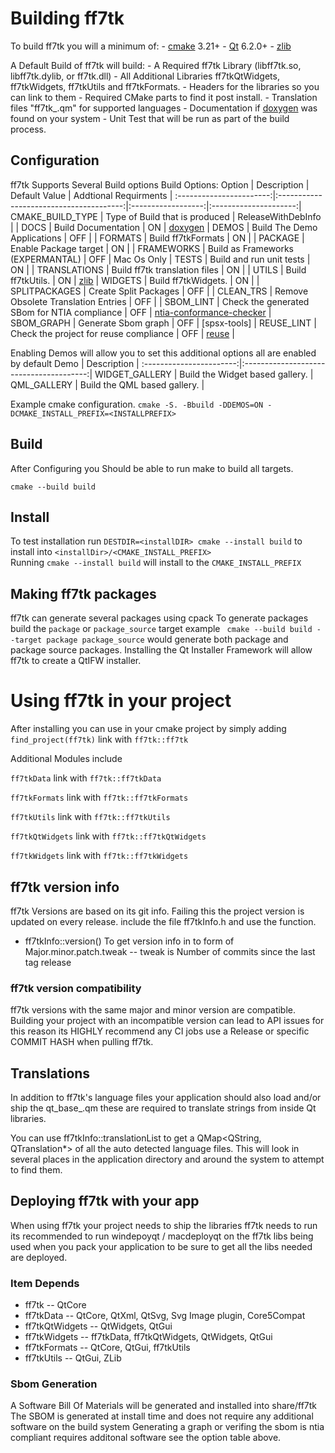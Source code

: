 <!--
    SPDX-FileCopyrightText: 2019 - 2023 Chris Rizzitello <sithlord48@gmail.com>
    SPDX-License-Identifier: CC0-1.0
-->

# Building ff7tk

To build ff7tk you will a minimum of: 
    - [cmake] 3.21+
    - [Qt] 6.2.0+
    - [zlib]


A Default Build of ff7tk will build: 
     - A Required ff7tk Library (libff7tk.so, libff7tk.dylib, or ff7tk.dll)
     - All Additional Libraries ff7tkQtWidgets, ff7tkWidgets, ff7tkUtils and ff7tkFormats.
     - Headers for the libraries so you can link to them
     - Required CMake parts to find it post install.
     - Translation files "ff7tk_<lang>.qm" for supported languages
     - Documentation if [doxygen] was found on your system
     - Unit Test that will be run as part of the build process.

## Configuration
ff7tk Supports Several Build options
Build Options:
         Option          |            Description                  |   Default Value    | Addtional Requirments |
:-----------------------:|:---------------------------------------:|:------------------:|:---------------------:|
CMAKE_BUILD_TYPE         | Type of Build that is produced          | ReleaseWithDebInfo | |
DOCS                     | Build Documentation                     | ON                 | [doxygen] |
DEMOS                    | Build The Demo Applications             | OFF                | |
FORMATS                  | Build ff7tkFormats                      | ON                 | |
PACKAGE                  | Enable Package target                   | ON                 | |
FRAMEWORKS               | Build as Frameworks (EXPERMANTAL)       | OFF                | Mac Os Only |
TESTS                    | Build and run unit tests                | ON                 | |
TRANSLATIONS             | Build ff7tk translation files           | ON                 | |
UTILS                    | Build ff7tkUtils.                       | ON                 | [zlib] |
WIDGETS                  | Build ff7tkWidgets.                     | ON                 | |
SPLITPACKAGES            | Create Split Packages                   | OFF                | |
CLEAN_TRS                | Remove Obsolete Translation Entries     | OFF                | |
SBOM_LINT                | Check the generated SBom for NTIA compliance | OFF           | [ntia-conformance-checker] |
SBOM_GRAPH               | Generate Sbom graph                     | OFF                | [spsx-tools] |
REUSE_LINT               | Check the project for reuse compliance  | OFF                | [reuse] |

Enabling Demos will allow you to set this additional options all are enabled by default
       Demo              |            Description                  |
:-----------------------:|:---------------------------------------:|
WIDGET_GALLERY           | Build the Widget based gallery.         |
QML_GALLERY              | Build the QML based gallery.            |

Example cmake configuration.
`cmake -S. -Bbuild -DDEMOS=ON -DCMAKE_INSTALL_PREFIX=<INSTALLPREFIX>`

## Build
After Configuring you Should be able to run make to build all targets.

`cmake --build build`

## Install
 To test installation run `DESTDIR=<installDIR> cmake --install build` to install into `<installDir>/<CMAKE_INSTALL_PREFIX>` <br>
 Running `cmake --install build` will install to the `CMAKE_INSTALL_PREFIX`

## Making ff7tk packages
 ff7tk can generate several packages using cpack
 To generate packages build the `package` or `package_source` target
 example ` cmake --build build --target package package_source` would generate both package and package source packages.
 Installing the Qt Installer Framework will allow ff7tk to create a QtIFW installer.
 
# Using ff7tk in your project

After installing you can use in your cmake project by simply adding 
`find_project(ff7tk)` link with `ff7tk::ff7tk`

Additional Modules include

`ff7tkData` link with `ff7tk::ff7tkData`

`ff7tkFormats` link with `ff7tk::ff7tkFormats`

`ff7tkUtils` link with `ff7tk::ff7tkUtils`

`ff7tkQtWidgets` link with `ff7tk::ff7tkQtWidgets`

`ff7tkWidgets` link with `ff7tk::ff7tkWidgets`


## ff7tk version info
 ff7tk Versions are based on its git info. Failing this the project version is updated on every release.
 include the file ff7tkInfo.h and use the function.
  - ff7tkInfo::version() To get version info in to form of Major.minor.patch.tweak
   -- tweak is Number of commits since the last tag release
### ff7tk version compatibility
 ff7tk versions with the same major and minor version are compatible. Building your project with an incompatible version can lead to API issues for this reason its HIGHLY recommend any CI jobs use a Release or specific COMMIT HASH when pulling ff7tk.

## Translations
  In addition to ff7tk's language files your application should also load and/or ship the qt_base_<lang>.qm these are required to translate strings from inside Qt libraries.
  
You can use ff7tkInfo::translationList to get a QMap<QString, QTranslation*> of all the auto detected language files. This will look in several places in the application directory and around the system to attempt to find them.

## Deploying ff7tk with your app
 When using ff7tk your project needs to ship the libraries ff7tk needs to run its recommended to run windepoyqt / macdeployqt on the ff7tk libs being used when you pack your application to be sure to get all the libs needed are deployed.
 
### Item Depends
  - ff7tk
    -- QtCore
  - ff7tkData
    -- QtCore, QtXml, QtSvg, Svg Image plugin, Core5Compat
  - ff7tkQtWidgets
    -- QtWidgets, QtGui
  - ff7tkWidgets
    -- ff7tkData, ff7tkQtWidgets, QtWidgets, QtGui
  - ff7tkFormats
    -- QtCore, QtGui, ff7tkUtils
  - ff7tkUtils
    -- QtGui, ZLib

### Sbom Generation
 A Software Bill Of Materials will be generated and installed into share/ff7tk
 The SBOM is generated at install time and does not require any additional software on the build system
 Generating a graph or verifing the sbom is ntia compliant requires additonal software see the option table above.

[Qt]:https://www.qt.io
[doxygen]:http://www.stack.nl/~dimitri/doxygen/
[cmake]:https://cmake.org/
[zlib]:https://zlib.net/
[ntia-conformance-checker]:https://github.com/spdx/ntia-conformance-checker
[spdx-tools]:https://github.com/spdx/sbom-tools
[reuse]:https://github.com/fsfe/reuse-tool
